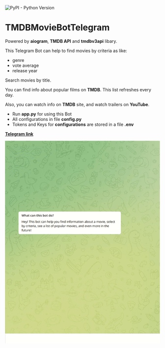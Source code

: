 <img alt="PyPI - Python Version" src="https://img.shields.io/pypi/pyversions/31?style=plastic">

# TMDBMovieBotTelegram
Powered by **aiogram**, **TMDB API** and **tmdbv3api** libary.

This Telegram Bot can help to find movies by criteria as like: 
- genre
- vote average
- release year

Search movies by title.

You can find info about popular films on **TMDB**. This list refreshes every day.

Also, you can watch info on **TMDB** site, and watch trailers on **YouTube**.



- Run **app.py** for using this Bot 
- All configurations in file **config.py**
- Tokens and Keys for **configurations** are stored in a file **.env**

**[Telegram link](https://t.me/IFITWILLWORKILEAVETHISNAMEOFBOT)**

![preview](preview.gif)
